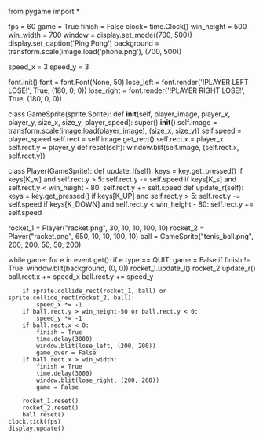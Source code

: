 from pygame import *

fps = 60
game = True
finish = False
clock= time.Clock()
win_height = 500
win_width = 700
window = display.set_mode((700, 500))
display.set_caption('Ping Pong')
background = transform.scale(image.load('phone.png'), (700, 500))

speed_x = 3
speed_y = 3

font.init()
font = font.Font(None, 50)
lose_left = font.render('!PLAYER LEFT LOSE!', True, (180, 0, 0))
lose_right = font.render('!PLAYER RIGHT LOSE!', True, (180, 0, 0))

class GameSprite(sprite.Sprite):
    def __init__(self, player_image, player_x, player_y, size_x, size_y, player_speed):
        super().__init__()
        self.image = transform.scale(image.load(player_image), (size_x, size_y))
        self.speed = player_speed
        self.rect = self.image.get_rect()
        self.rect.x = player_x
        self.rect.y = player_y
    def reset(self):
        window.blit(self.image, (self.rect.x, self.rect.y))

class Player(GameSprite): 
    def update_l(self):
        keys = key.get_pressed()
        if keys[K_w] and self.rect.y > 5:
            self.rect.y -= self.speed
        if keys[K_s] and self.rect.y < win_height - 80:
            self.rect.y += self.speed
    def update_r(self):
        keys = key.get_pressed()
        if keys[K_UP] and self.rect.y > 5:
            self.rect.y -= self.speed
        if keys[K_DOWN] and self.rect.y < win_height - 80:
            self.rect.y += self.speed


rocket_1 = Player("racket.png", 30, 10, 10, 100, 10)
rocket_2 = Player("racket.png", 650, 10, 10, 100, 10)
ball = GameSprite("tenis_ball.png", 200, 200, 50, 50, 200)

while game:
    for e in event.get():
        if e.type == QUIT:
            game = False
    if finish != True:
        window.blit(background, (0, 0))
        rocket_1.update_l()
        rocket_2.update_r()
        ball.rect.x += speed_x
        ball.rect.y += speed_y

        if sprite.collide_rect(rocket_1, ball) or sprite.collide_rect(rocket_2, ball):
            speed_x *= -1
        if ball.rect.y > win_height-50 or ball.rect.y < 0:
            speed_y *= -1
        if ball.rect.x < 0:
            finish = True
            time.delay(3000)
            window.blit(lose_left, (200, 200))
            game_over = False
        if ball.rect.x > win_width:
            finish = True
            time.delay(3000)
            window.blit(lose_right, (200, 200))
            game = False

        rocket_1.reset()
        rocket_2.reset()
        ball.reset()
    clock.tick(fps)
    display.update()
